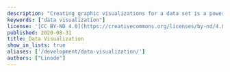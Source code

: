 ```yaml
---
description: "Creating graphic visualizations for a data set is a powerful way to derive meaning from vast amounts of information and offers a way to extract specific data."
keywords: ["data visualization"]
license: '[CC BY-ND 4.0](https://creativecommons.org/licenses/by-nd/4.0)'
published: 2020-08-31
title: Data Visualization
show_in_lists: true
aliases: ['/development/data-visualization/']
authors: ["Linode"]
---
```


